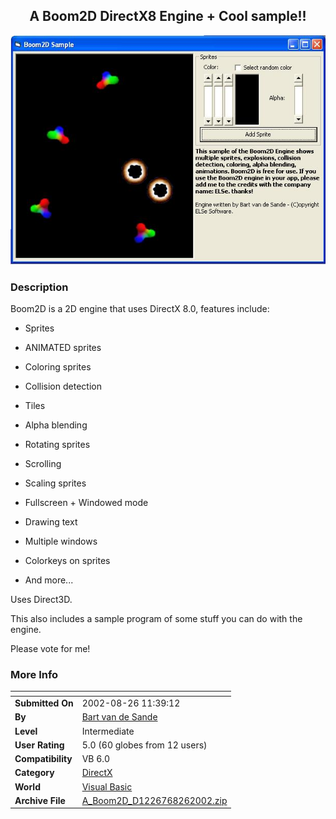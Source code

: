 ﻿<div align="center">

## A Boom2D DirectX8 Engine \+ Cool sample\!\!

<img src="PIC20028261139122659.JPG">
</div>

### Description

Boom2D is a 2D engine that uses DirectX 8.0, features include:

- Sprites

- ANIMATED sprites

- Coloring sprites

- Collision detection

- Tiles

- Alpha blending

- Rotating sprites

- Scrolling

- Scaling sprites

- Fullscreen + Windowed mode

- Drawing text

- Multiple windows

- Colorkeys on sprites

- And more...

Uses Direct3D.

This also includes a sample program of some stuff you can do with the engine.

Please vote for me!
 
### More Info
 


<span>             |<span>
---                |---
**Submitted On**   |2002-08-26 11:39:12
**By**             |[Bart van de Sande](https://github.com/Planet-Source-Code/PSCIndex/blob/master/ByAuthor/bart-van-de-sande.md)
**Level**          |Intermediate
**User Rating**    |5.0 (60 globes from 12 users)
**Compatibility**  |VB 6\.0
**Category**       |[DirectX](https://github.com/Planet-Source-Code/PSCIndex/blob/master/ByCategory/directx__1-44.md)
**World**          |[Visual Basic](https://github.com/Planet-Source-Code/PSCIndex/blob/master/ByWorld/visual-basic.md)
**Archive File**   |[A\_Boom2D\_D1226768262002\.zip](https://github.com/Planet-Source-Code/bart-van-de-sande-a-boom2d-directx8-engine-cool-sample__1-38321/archive/master.zip)








